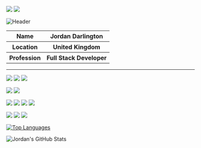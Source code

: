 [![](https://img.shields.io/badge/-LinkedIn-informational?style=flat&logo=linkedin&logoColor=black&color=ffffff)](https://www.linkedin.com/in/darlodev/)
![](https://img.shields.io/badge/-YouTube-informational?style=flat&logo=youtube&logoColor=black&color=ffffff)

![Header](https://raw.githubusercontent.com/darlodev/darlodev/master/github-banner.png "Header")
<table>
  <tr>
    <th scope="row">Name</th><th>Jordan Darlington</th>
  </tr>
  <tr>
    <th scope="row">Location</th><th>United Kingdom</th>
  </tr>
  <tr>
    <th scope="row">Profession</th><th>Full Stack Developer</th>
  </tr>
</table>

---
![](https://img.shields.io/badge/-Mac-informational?style=flat&logo=apple&color=1d252c)
![](https://img.shields.io/badge/-Linux-informational?style=flat&logo=linux&color=1d252c)
![](https://img.shields.io/badge/-Vim-informational?style=flat&logo=vim&color=1d252c)

![](https://img.shields.io/badge/-Python-informational?style=flat&logo=python&color=1d252c)
![](https://img.shields.io/badge/-JavaScript-informational?style=flat&logo=javascript&color=1d252c)

![](https://img.shields.io/badge/-Bootstrap-informational?style=flat&logo=bootstrap&color=1d252c)
![](https://img.shields.io/badge/-Node-informational?style=flat&logo=node.js&color=1d252c)
![](https://img.shields.io/badge/-Flask-informational?style=flat&logo=flask&color=1d252c)
![](https://img.shields.io/badge/-django-informational?style=flat&logo=django&color=1d252c)

![](https://img.shields.io/badge/-Docker-informational?style=flat&logo=docker&color=1d252c)
![](https://img.shields.io/badge/-PostgreSQL-informational?style=flat&logo=postgresql&color=1d252c)
![](https://img.shields.io/badge/-Raspberry_Pi-informational?style=flat&logo=raspberrypi&color=1d252c)


[![Top Languages](https://github-readme-stats.vercel.app/api/top-langs/?username=darlodev&theme=city_lights&layout=compact&hide=html,css&langs_count=5)](https://github.com/darlodev/github-readme-stats)

![Jordan's GitHub Stats](https://github-readme-stats.vercel.app/api?username=darlodev&theme=city_lights&show_icons=true)
